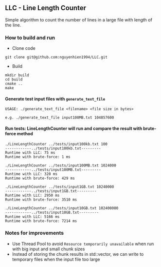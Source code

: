 ## LLC - Line Length Counter
Simple algorithm to count the number of lines in a large file with length of the line.

### How to build and run

- Clone code
```
git clone git@github.com:nguyenhien1994/LLC.git
```

- Build
```
mkdir build
cd build
cmake ..
make
```


#### Generate test input files with `generate_text_file`
```
USAGE: ./generate_text_file <filename> <file size in bytes>

e.g. ./generate_text_file input100MB.txt 104857600
```


#### Run tests: LineLengthCounter will run and compare the result with brute-force method
```
./LineLengthCounter ../tests/input100kb.txt 100
------------../tests/input100kb.txt---------
Runtime with LLC: 75 ms
Runtime with brute-force: 1 ms

./LineLengthCounter ../tests/input100MB.txt 1024000
------------../tests/input100MB.txt---------
Runtime with LLC: 320 ms
Runtime with brute-force: 429 ms

./LineLengthCounter ../tests/input1GB.txt 10240000
------------../tests/input1GB.txt---------
Runtime with LLC: 2950 ms
Runtime with brute-force: 3510 ms

./LineLengthCounter ../tests/input10GB.txt 102400000
------------../tests/input10GB.txt---------
Runtime with LLC: 5166 ms
Runtime with brute-force: 7214 ms
```

### Notes for improvements
- Use Thread Pool to avoid `Resource temporarily unavailable` when run with big input and small chunk sizes
- Instead of storing the chunk results in std::vector, we can write to temporary files when the input file too large
